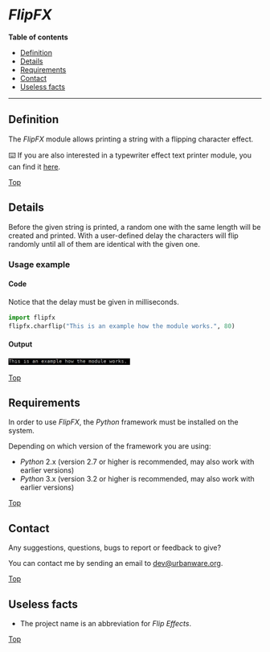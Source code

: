 # *FlipFX*

**Table of contents**
*   [Definition](#definition)
*   [Details](#details)
*   [Requirements](#requirements)
*   [Contact](#contact)
*   [Useless facts](#useless-facts)

----

## Definition

The *FlipFX* module allows printing a string with a flipping character effect.

:keyboard: If you are also interested in a typewriter effect text printer module, you can find it [here](https://github.com/urbanware-org/typefx).

[Top](#flipfx)

## Details

Before the given string is printed, a random one with the same length will be created and printed. With a user-defined delay the characters will flip randomly until all of them are identical with the given one.

### Usage example

#### Code

Notice that the delay must be given in milliseconds.

```python
import flipfx
flipfx.charflip("This is an example how the module works.", 80)
```

#### Output

<img src="https://raw.githubusercontent.com/urbanware-org/flipfx/master/gif/flipfx.gif" alt="FlipFX sample output" width="48%">

[Top](#flipfx)

## Requirements

In order to use *FlipFX*, the *Python* framework must be installed on the system.

Depending on which version of the framework you are using:

*   *Python* 2.x (version 2.7 or higher is recommended, may also work with earlier versions)
*   *Python* 3.x (version 3.2 or higher is recommended, may also work with earlier versions)

[Top](#flipfx)

## Contact

Any suggestions, questions, bugs to report or feedback to give?

You can contact me by sending an email to <dev@urbanware.org>.

[Top](#flipfx)

## Useless facts

*   The project name is an abbreviation for *Flip Effects*.

[Top](#flipfx)
